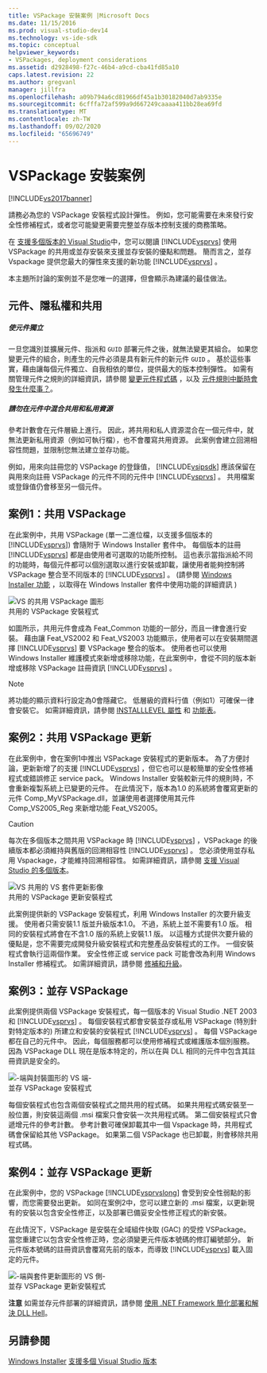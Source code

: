 ```yaml
---
title: VSPackage 安裝案例 |Microsoft Docs
ms.date: 11/15/2016
ms.prod: visual-studio-dev14
ms.technology: vs-ide-sdk
ms.topic: conceptual
helpviewer_keywords:
- VSPackages, deployment considerations
ms.assetid: d2928498-f27c-46b4-a9cd-cba41fd85a10
caps.latest.revision: 22
ms.author: gregvanl
manager: jillfra
ms.openlocfilehash: a09b794a6cd81966df45a1b30182040d7ab9335e
ms.sourcegitcommit: 6cfffa72af599a9d667249caaaa411bb28ea69fd
ms.translationtype: MT
ms.contentlocale: zh-TW
ms.lasthandoff: 09/02/2020
ms.locfileid: "65696749"
---
```

# <a name="vspackage-setup-scenarios"></a>VSPackage 安裝案例
[!INCLUDE[vs2017banner](../../includes/vs2017banner.md)]

請務必為您的 VSPackage 安裝程式設計彈性。 例如，您可能需要在未來發行安全性修補程式，或者您可能變更需要完整並存版本控制支援的商務策略。  
  
 在 [支援多個版本的 Visual Studio](../../extensibility/supporting-multiple-versions-of-visual-studio.md)中，您可以閱讀 [!INCLUDE[vsprvs](../../includes/vsprvs-md.md)] 使用 VSPackage 的共用或並存安裝來支援並存安裝的優點和問題。 簡而言之，並存 Vspackage 提供您最大的彈性來支援的新功能 [!INCLUDE[vsprvs](../../includes/vsprvs-md.md)] 。  
  
 本主題所討論的案例並不是您唯一的選擇，但會顯示為建議的最佳做法。  
  
## <a name="components-privacy-and-sharing"></a>元件、隱私權和共用  
  
##### <a name="make-your-components-independent"></a>使元件獨立  
 一旦您識別並擴展元件、指派和 `GUID` 部署元件之後，就無法變更其組合。 如果您變更元件的組合，則產生的元件必須是具有新元件的新元件 `GUID` 。 基於這些事實，藉由讓每個元件獨立、自我相依的單位，提供最大的版本控制彈性。 如需有關管理元件之規則的詳細資訊，請參閱 [變更元件程式碼](https://msdn.microsoft.com/library/aa367849\(VS.85\).aspx) ，以及 [元件規則中斷時會發生什麼事？](https://msdn.microsoft.com/library/aa372795\(VS.85\).aspx)。  
  
##### <a name="do-not-mix-shared-and-private-resources-in-a-component"></a>請勿在元件中混合共用和私用資源  
 參考計數會在元件層級上進行。 因此，將共用和私人資源混合在一個元件中，就無法更新私用資源（例如可執行檔），也不會覆寫共用資源。 此案例會建立回溯相容性問題，並限制您無法建立並存功能。  
  
 例如，用來向註冊您的 VSPackage 的登錄值， [!INCLUDE[vsipsdk](../../includes/vsipsdk-md.md)] 應該保留在與用來向註冊 VSPackage 的元件不同的元件中 [!INCLUDE[vsprvs](../../includes/vsprvs-md.md)] 。 共用檔案或登錄值仍會移至另一個元件。  
  
## <a name="scenario-1-shared-vspackage"></a>案例1：共用 VSPackage  
 在此案例中，共用 VSPackage (單一二進位檔，以支援多個版本的 [!INCLUDE[vsprvs](../../includes/vsprvs-md.md)]) 會隨附于 Windows Installer 套件中。 每個版本的註冊 [!INCLUDE[vsprvs](../../includes/vsprvs-md.md)] 都是由使用者可選取的功能所控制。 這也表示當指派給不同的功能時，每個元件都可以個別選取以進行安裝或卸載，讓使用者能夠控制將 VSPackage 整合至不同版本的 [!INCLUDE[vsprvs](../../includes/vsprvs-md.md)] 。  (請參閱 [Windows Installer 功能](https://msdn.microsoft.com/library/aa372840\(VS.85\).aspx) ，以取得在 Windows Installer 套件中使用功能的詳細資訊 )   
  
 ![VS 的共用 VSPackage 圖形](../../extensibility/internals/media/vs-sharedpackage.gif "VS_SharedPackage")  
共用的 VSPackage 安裝程式  
  
 如圖所示，共用元件會成為 Feat_Common 功能的一部分，而且一律會進行安裝。 藉由讓 Feat_VS2002 和 Feat_VS2003 功能顯示，使用者可以在安裝期間選擇 [!INCLUDE[vsprvs](../../includes/vsprvs-md.md)] 要 VSPackage 整合的版本。 使用者也可以使用 Windows Installer 維護模式來新增或移除功能，在此案例中，會從不同的版本新增或移除 VSPackage 註冊資訊 [!INCLUDE[vsprvs](../../includes/vsprvs-md.md)] 。  
  
> [!NOTE]
> 將功能的顯示資料行設定為0會隱藏它。 低層級的資料行值（例如1）可確保一律會安裝它。 如需詳細資訊，請參閱 [INSTALLLEVEL 屬性](https://msdn.microsoft.com/library/aa369536\(VS.85\).aspx) 和 [功能表](https://msdn.microsoft.com/library/aa368585.aspx)。  
  
## <a name="scenario-2-shared-vspackage-update"></a>案例2：共用 VSPackage 更新  
 在此案例中，會在案例1中推出 VSPackage 安裝程式的更新版本。 為了方便討論，更新新增了的支援 [!INCLUDE[vsprvs](../../includes/vsprvs-md.md)] ，但它也可以是較簡單的安全性修補程式或錯誤修正 service pack。 Windows Installer 安裝較新元件的規則時，不會重新複製系統上已變更的元件。 在此情況下，版本為1.0 的系統將會覆寫更新的元件 Comp_MyVSPackage.dll，並讓使用者選擇使用其元件 Comp_VS2005_Reg 來新增功能 Feat_VS2005。  
  
> [!CAUTION]
> 每次在多個版本之間共用 VSPackage 時 [!INCLUDE[vsprvs](../../includes/vsprvs-md.md)] ，VSPackage 的後續版本都必須維持與舊版的回溯相容性 [!INCLUDE[vsprvs](../../includes/vsprvs-md.md)] 。 您必須使用並存私用 Vspackage，才能維持回溯相容性。 如需詳細資訊，請參閱 [支援 Visual Studio 的多個版本](../../extensibility/supporting-multiple-versions-of-visual-studio.md)。  
  
 ![VS 共用的 VS 套件更新影像](../../extensibility/internals/media/vs-sharedpackageupdate.gif "VS_SharedPackageUpdate")  
共用的 VSPackage 更新安裝程式  
  
 此案例提供新的 VSPackage 安裝程式，利用 Windows Installer 的次要升級支援。 使用者只需安裝1.1 版並升級版本1.0。 不過，系統上並不需要有1.0 版。 相同的安裝程式將會在不含1.0 版的系統上安裝1.1 版。 以這種方式提供次要升級的優點是，您不需要完成開發升級安裝程式和完整產品安裝程式的工作。 一個安裝程式會執行這兩個作業。 安全性修正或 service pack 可能會改為利用 Windows Installer 修補程式。 如需詳細資訊，請參閱 [修補和升級](https://msdn.microsoft.com/library/aa370579\(VS.85\).aspx)。  
  
## <a name="scenario-3-side-by-side-vspackage"></a>案例3：並存 VSPackage  
 此案例提供兩個 VSPackage 安裝程式，每一個版本的 Visual Studio .NET 2003 和 [!INCLUDE[vsprvs](../../includes/vsprvs-md.md)] 。 每個安裝程式都會安裝並存或私用 VSPackage (特別針對特定版本的) 所建立和安裝的安裝程式 [!INCLUDE[vsprvs](../../includes/vsprvs-md.md)] 。 每個 VSPackage 都在自己的元件中。 因此，每個服務都可以使用修補程式或維護版本個別服務。 因為 VSPackage DLL 現在是版本特定的，所以在與 DLL 相同的元件中包含其註冊資訊是安全的。  
  
 ![&#45;端與封裝圖形的 VS 端&#45;](../../extensibility/internals/media/vs-sbys-package.gif "VS_SbyS_Package")  
並存 VSPackage 安裝程式  
  
 每個安裝程式也包含兩個安裝程式之間共用的程式碼。 如果共用程式碼安裝至一般位置，則安裝這兩個 .msi 檔案只會安裝一次共用程式碼。 第二個安裝程式只會遞增元件的參考計數。 參考計數可確保卸載其中一個 Vspackage 時，共用程式碼會保留給其他 VSPackage。 如果第二個 VSPackage 也已卸載，則會移除共用程式碼。  
  
## <a name="scenario-4-side-by-side-vspackage-update"></a>案例4：並存 VSPackage 更新  
 在此案例中，您的 VSPackage [!INCLUDE[vsprvslong](../../includes/vsprvslong-md.md)] 會受到安全性弱點的影響，而您需要發出更新。 如同在案例2中，您可以建立新的 .msi 檔案，以更新現有的安裝以包含安全性修正，以及部署已備妥安全性修正程式的新安裝。  
  
 在此情況下，VSPackage 是安裝在全域組件快取 (GAC) 的受控 VSPackage。 當您重建它以包含安全性修正時，您必須變更元件版本號碼的修訂編號部分。 新元件版本號碼的註冊資訊會覆寫先前的版本，而導致 [!INCLUDE[vsprvs](../../includes/vsprvs-md.md)] 載入固定的元件。  
  
 ![&#45;端與套件更新圖形的 VS 側&#45;](../../extensibility/internals/media/vs-sbys-packageupdate.gif "VS_SbyS_PackageUpdate")  
並存 VSPackage 更新安裝程式  
  
 **注意** 如需並存元件部署的詳細資訊，請參閱 [使用 .NET Framework 簡化部署和解決 DLL Hell](https://msdn.microsoft.com/library/ms973843.aspx)。  
  
## <a name="see-also"></a>另請參閱  
 [Windows Installer](https://msdn.microsoft.com/library/cc185688\(VS.85\).aspx)   
 [支援多個 Visual Studio 版本](../../extensibility/supporting-multiple-versions-of-visual-studio.md)
